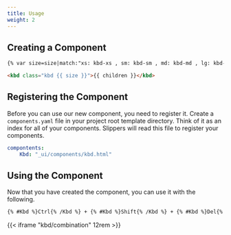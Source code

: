 ```yaml
---
title: Usage
weight: 2
---
```


## Creating a Component


```html
{% var size=size|match:"xs: kbd-xs , sm: kbd-sm , md: kbd-md , lg: kbd-lg "|default:"kbd-md" %}

<kbd class="kbd {{ size }}">{{ children }}</kbd>
```


## Registering the Component

Before you can use our new component, you need to register it. Create a `components.yaml` file in your project root template directory. Think of it as an index for all of your components. Slippers will read this file to register your components.

```yaml
compontents:
    Kbd: "_ui/components/kbd.html"
```

## Using the Component

Now that you have created the component, you can use it with the following.

```html
{% #Kbd %}Ctrl{% /Kbd %} + {% #Kbd %}Shift{% /Kbd %} + {% #Kbd %}Del{% /Kbd %}
```

{{< iframe "kbd/combination" 12rem >}}